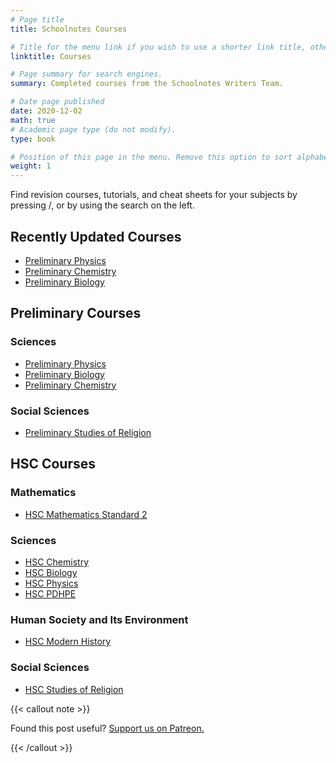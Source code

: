 ```yaml
---
# Page title
title: Schoolnotes Courses

# Title for the menu link if you wish to use a shorter link title, otherwise remove this option.
linktitle: Courses

# Page summary for search engines.
summary: Completed courses from the Schoolnotes Writers Team.

# Date page published
date: 2020-12-02
math: true
# Academic page type (do not modify).
type: book

# Position of this page in the menu. Remove this option to sort alphabetically.
weight: 1
---
```


Find revision courses, tutorials, and cheat sheets for your subjects by pressing <span class="sidebar-search-shortcut">/</span>, or by using the search on the left.

## Recently Updated Courses

- [Preliminary Physics](physics-prelim/)
- [Preliminary Chemistry](chemistry-prelim/)
- [Preliminary Biology](biology-preliminary/)

## Preliminary Courses

### Sciences

- [Preliminary Physics](physics-prelim/)
- [Preliminary Biology](biology-preliminary/)
- [Preliminary Chemistry](chemistry-prelim/)

### Social Sciences

- [Preliminary Studies of Religion](sor-prelim/)

## HSC Courses

### Mathematics

- [HSC Mathematics Standard 2](mathematics-standard-hsc/)

### Sciences

- [HSC Chemistry](chemistry-hsc/)
- [HSC Biology](biology-hsc/)
- [HSC Physics](physics-hsc/)
- [HSC PDHPE](pdhpe-hsc/)

### Human Society and Its Environment

- [HSC Modern History](modern-hsc/)

### Social Sciences

- [HSC Studies of Religion](sor-hsc/)

{{< callout note >}}

Found this post useful? [Support us on Patreon.](https://patreon.com/schoolnotes)

{{< /callout >}}
